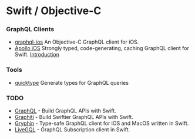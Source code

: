 # Swift / Objective-C

### GraphQL Clients

- [graphql-ios](https://github.com/funcompany/graphql-ios) An Objective-C GraphQL client for iOS.
- [Apollo iOS](https://github.com/apollographql/apollo-ios) Strongly typed, code-generating, caching GraphQL client for Swift. [Introduction](https://www.apollographql.com/docs/ios/)

### Tools

- [quicktype](https://github.com/quicktype/quicktype) Generate types for GraphQL queries


### TODO

- [GraphQL](https://github.com/GraphQLSwift/GraphQL) - Build GraphQL APIs with Swift.
- [Graphiti](https://github.com/GraphQLSwift/Graphiti) - Build Swiftier GraphQL APIs with Swift.
- [Gryphin](https://github.com/dbart01/Gryphin) - Type-safe GraphQL client for iOS and MacOS written in Swift.
- [LiveGQL](https://github.com/florianmari/LiveGQL) - GraphQL Subscription client in Swift.
